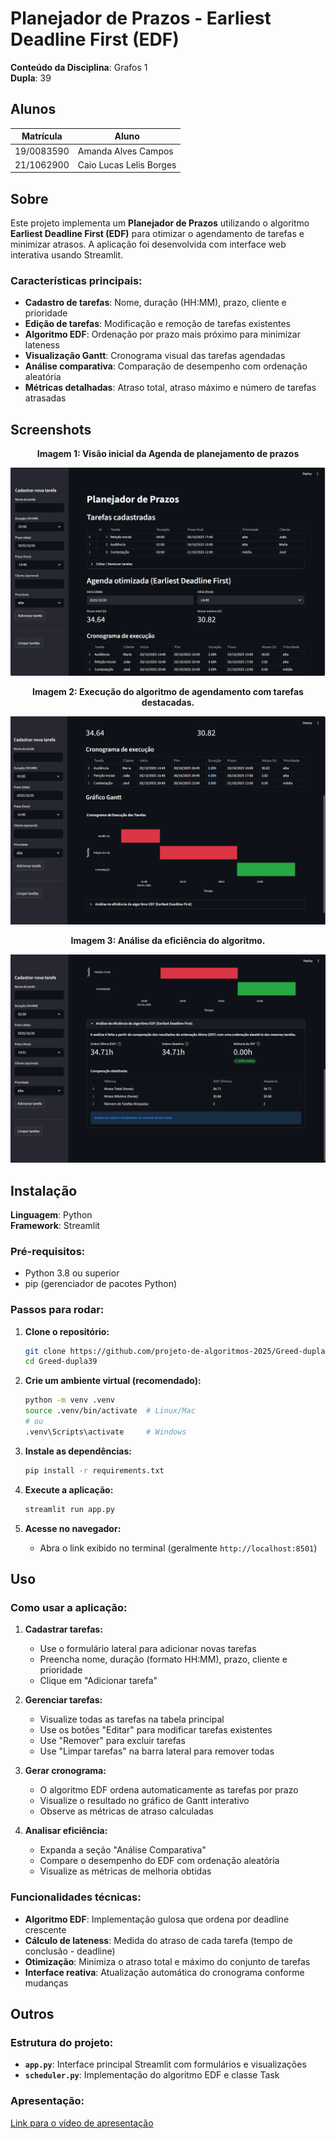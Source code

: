 # Planejador de Prazos - Earliest Deadline First (EDF)

**Conteúdo da Disciplina**: Grafos 1<br>
**Dupla**: 39

## Alunos

| Matrícula    | Aluno |
| -- | -- |
| 19/0083590    | Amanda Alves Campos |
| 21/1062900    | Caio Lucas Lelis Borges |

## Sobre 

Este projeto implementa um **Planejador de Prazos** utilizando o algoritmo **Earliest Deadline First (EDF)** para otimizar o agendamento de tarefas e minimizar atrasos. A aplicação foi desenvolvida com interface web interativa usando Streamlit.

### Características principais:
- **Cadastro de tarefas**: Nome, duração (HH:MM), prazo, cliente e prioridade
- **Edição de tarefas**: Modificação e remoção de tarefas existentes
- **Algoritmo EDF**: Ordenação por prazo mais próximo para minimizar lateness
- **Visualização Gantt**: Cronograma visual das tarefas agendadas
- **Análise comparativa**: Comparação de desempenho com ordenação aleatória
- **Métricas detalhadas**: Atraso total, atraso máximo e número de tarefas atrasadas

## Screenshots

<p align="center"><b>Imagem 1: Visão inicial da Agenda de planejamento de prazos</b></p>

![pagina inicial](assets/pagina-inicial.png)

<p align="center"><b>Imagem 2: Execução do algoritmo de agendamento com tarefas destacadas.</b></p>

![agenda](assets/agenda.png)

<p align="center"><b>Imagem 3: Análise da eficiência do algoritmo.</b></p>

![analise](assets/analise.png)

## Instalação 
**Linguagem**: Python<br>
**Framework**: Streamlit<br>

### Pré-requisitos:
- Python 3.8 ou superior
- pip (gerenciador de pacotes Python)

### Passos para rodar:

1. **Clone o repositório:**
   ```bash
   git clone https://github.com/projeto-de-algoritmos-2025/Greed-dupla39.git
   cd Greed-dupla39
   ```

2. **Crie um ambiente virtual (recomendado):**
   ```bash
   python -m venv .venv
   source .venv/bin/activate  # Linux/Mac
   # ou
   .venv\Scripts\activate     # Windows
   ```

3. **Instale as dependências:**
   ```bash
   pip install -r requirements.txt
   ```

4. **Execute a aplicação:**
   ```bash
   streamlit run app.py
   ```

5. **Acesse no navegador:**
   - Abra o link exibido no terminal (geralmente `http://localhost:8501`)


## Uso 

### Como usar a aplicação:

1. **Cadastrar tarefas:**
   - Use o formulário lateral para adicionar novas tarefas
   - Preencha nome, duração (formato HH:MM), prazo, cliente e prioridade
   - Clique em "Adicionar tarefa"

2. **Gerenciar tarefas:**
   - Visualize todas as tarefas na tabela principal
   - Use os botões "Editar" para modificar tarefas existentes
   - Use "Remover" para excluir tarefas
   - Use "Limpar tarefas" na barra lateral para remover todas

3. **Gerar cronograma:**
   - O algoritmo EDF ordena automaticamente as tarefas por prazo
   - Visualize o resultado no gráfico de Gantt interativo
   - Observe as métricas de atraso calculadas

4. **Analisar eficiência:**
   - Expanda a seção "Análise Comparativa"
   - Compare o desempenho do EDF com ordenação aleatória
   - Visualize as métricas de melhoria obtidas

### Funcionalidades técnicas:

- **Algoritmo EDF**: Implementação gulosa que ordena por deadline crescente
- **Cálculo de lateness**: Medida do atraso de cada tarefa (tempo de conclusão - deadline)
- **Otimização**: Minimiza o atraso total e máximo do conjunto de tarefas
- **Interface reativa**: Atualização automática do cronograma conforme mudanças

## Outros 

### Estrutura do projeto:
- **`app.py`**: Interface principal Streamlit com formulários e visualizações
- **`scheduler.py`**: Implementação do algoritmo EDF e classe Task

### Apresentação:
[Link para o vídeo de apresentação]()

